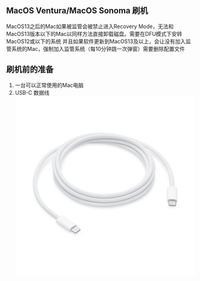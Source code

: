 ## MacOS Ventura/MacOS Sonoma 刷机
MacOS13之后的Mac如果被监管会被禁止进入Recovery Mode，无法和MacOS13版本以下的Mac以同样方法直接卸载磁盘。需要在DFU模式下安转MacOS12或以下的系统
并且如果软件更新到MacOS13及以上，会让没有加入监管系统的Mac，强制加入监管系统（每10分钟跳一次弹窗）需要删除配置文件

## 刷机前的准备
1. 一台可以正常使用的Mac电脑
2. USB-C 数据线
![图片](MU2G3.jpeg)